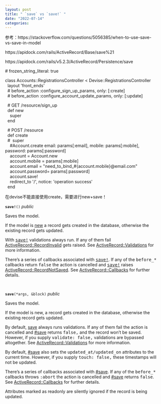 ```yaml
---
layout: post
title: " `save` vs `save!` "
date: "2022-07-14"
categories: 
---
```

<p>参考：https://stackoverflow.com/questions/5056385/when-to-use-save-vs-save-in-model</p>

<p>https://apidock.com/rails/ActiveRecord/Base/save%21</p>

<p>https://apidock.com/rails/v5.2.3/ActiveRecord/Persistence/save</p>

<p># frozen_string_literal: true</p>

<p>class Accounts::RegistrationsController &lt; Devise::RegistrationsController<br />
&nbsp; layout &#39;front_ends&#39;<br />
&nbsp; # before_action :configure_sign_up_params, only: [:create]<br />
&nbsp; # before_action :configure_account_update_params, only: [:update]</p>

<p>&nbsp; # GET /resource/sign_up<br />
&nbsp; def new<br />
&nbsp;&nbsp;&nbsp; super<br />
&nbsp; end</p>

<p>&nbsp; # POST /resource<br />
&nbsp; def create<br />
&nbsp; #&nbsp; super<br />
&nbsp;&nbsp;&nbsp; #Account.create email: params[:email], mobile: params[:mobile], password: params[:password]<br />
&nbsp;&nbsp;&nbsp; account = Account.new<br />
&nbsp;&nbsp;&nbsp; account.mobile = params[:mobile]<br />
&nbsp;&nbsp;&nbsp; account.email = &quot;need_to_bind_#{account.mobile}@email.com&quot;<br />
&nbsp;&nbsp;&nbsp; account.password= params[:password]<br />
&nbsp;&nbsp;&nbsp; account.save!<br />
&nbsp;&nbsp;&nbsp; redirect_to &#39;/&#39;, notice: &#39;operation success&#39;<br />
&nbsp; end</p>

<p>在devise不能直接使用create，需要进行new+save！</p>

<p><code><strong>save!</strong>()</code> <em>public</em></p>

<div class="description">
<p>Saves the model.</p>

<p>If the model is <a href="https://apidock.com/rails/ActiveRecord/Base/new/class">new</a> a record gets created in the database, otherwise the existing record gets updated.</p>

<p>With <tt><a href="https://apidock.com/rails/ActiveRecord/Base/save%21">save!</a></tt> validations always run. If any of them fail <a href="https://apidock.com/rails/ActiveRecord/RecordInvalid">ActiveRecord::RecordInvalid</a> gets raised. See <a href="https://apidock.com/rails/ActiveRecord/Validations">ActiveRecord::Validations</a> for more information.</p>

<p>There&rsquo;s a series of callbacks associated with <tt><a href="https://apidock.com/rails/ActiveRecord/Base/save%21">save!</a></tt>. If any of the <tt>before_*</tt> callbacks return <tt>false</tt> the action is cancelled and <tt><a href="https://apidock.com/rails/ActiveRecord/Base/save%21">save!</a></tt> raises <a href="https://apidock.com/rails/ActiveRecord/RecordNotSaved">ActiveRecord::RecordNotSaved</a>. See <a href="https://apidock.com/rails/ActiveRecord/Callbacks">ActiveRecord::Callbacks</a> for further details.</p>

<p>&nbsp;</p>

<p><code><strong>save</strong>(*args, &amp;block)</code> <em>public</em></p>

<div class="description">
<p>Saves the model.</p>

<p>If the model is new, a record gets created in the database, otherwise the existing record gets updated.</p>

<p>By default, <a href="https://apidock.com/rails/ActiveRecord/Persistence/save">save</a> always runs validations. If any of them fail the action is cancelled and <a href="https://apidock.com/rails/ActiveRecord/Persistence/save">#save</a> returns <tt>false,</tt> and the record won&rsquo;t be saved. However, if you supply <tt>validate: false,</tt> validations are bypassed altogether. See <a href="https://apidock.com/rails/ActiveRecord/Validations">ActiveRecord::Validations</a> for more information.</p>

<p>By default, <a href="https://apidock.com/rails/ActiveRecord/Persistence/save">#save</a> also sets the <tt>updated_at/updated_on</tt> attributes to the current time. However, if you supply <tt>touch: false,</tt> these timestamps will not be updated.</p>

<p>There&rsquo;s a series of callbacks associated with <a href="https://apidock.com/rails/ActiveRecord/Persistence/save">#save</a>. If any of the <tt>before_*</tt> callbacks throws <tt>:abort</tt> the action is cancelled and <a href="https://apidock.com/rails/ActiveRecord/Persistence/save">#save</a> returns <tt>false</tt>. See <a href="https://apidock.com/rails/ActiveRecord/Callbacks">ActiveRecord::Callbacks</a> for further details.</p>

<p>Attributes marked as readonly are silently ignored if the record is being updated.</p>
</div>
</div>

